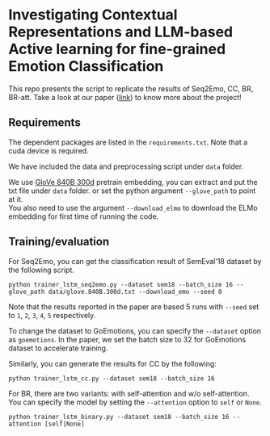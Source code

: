 # Investigating Contextual Representations and LLM-based Active learning for fine-grained Emotion Classification

This repo presents the script to replicate the results of Seq2Emo, CC, BR, BR-att. Take a look at our paper ([link](https://drive.google.com/file/d/1EUMPlES3cA_PXAsb2SZG-Og7CgeCJaoV/view?usp=sharing)) to know more about the project!


## Requirements
The dependent packages are listed in the `requirements.txt`. Note that a cuda device is required.

We have included the data and preprocessing script under `data` folder.

We use [GloVe 840B 300d](https://nlp.stanford.edu/projects/glove/) pretrain embedding, you can extract and put the txt file under ``data`` folder.
or set the python argument `--glove_path` to point at it.  
You also need to use the argument  `--download_elmo` to download the ELMo embedding for first time of running the code.

## Training/evaluation 
For Seq2Emo, you can get the classification result of SemEval'18 dataset by the following script.   

```
python trainer_lstm_seq2emo.py --dataset sem18 --batch_size 16 --glove_path data/glove.840B.300d.txt --download_emo --seed 0 
```
Note that the results reported in the paper are based 5 runs with `--seed` set to `1`, `2`, `3`, `4`, `5` respectively.

To change the dataset to GoEmotions, you can specify the `--dataset` option as `goemotions`. In the paper, we set the batch size to 32 for GoEmotions dataset to accelerate training. 

Similarly, you can generate the results for CC by the following:
```
python trainer_lstm_cc.py --dataset sem18 --batch_size 16 
```

For BR, there are two variants: with self-attention and w/o self-attention. You can specify the model by setting the 
`--attention` option to `self` or `None`.  
```
python trainer_lstm_binary.py --dataset sem18 --batch_size 16 --attention [self|None] 
```


